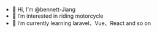 - 👋 Hi, I’m @bennett-Jiang
- 👀 I’m interested in riding motorcycle
- 🌱 I’m currently learning laravel、Vue、React and so on
<!--- - 💞️ I’m looking to collaborate on ...
- 📫 How to reach me ... --->

<!---
bennett-Jiang/bennett-Jiang is a ✨ special ✨ repository because its `README.md` (this file) appears on your GitHub profile.
You can click the Preview link to take a look at your changes.
--->
